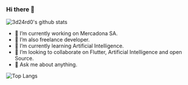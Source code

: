 ### Hi there 👋

![3d24rd0's github stats](https://github-readme-stats.vercel.app/api?username=fgadea&show_icons=true&theme=highcontrast&count_private=true&include_all_commits=true&hide_border=true)

<!--**fgadea/fgadea** is a ✨ _special_ ✨ repository because its `README.md` (this file) appears on your GitHub profile.

Here are some ideas to get you started:-->

- 🔭 I’m currently working on Mercadona SA.
- 🔭 I’m also freelance developer.
- 🌱 I’m currently learning Artificial Intelligence.
- 👯 I’m looking to collaborate on Flutter, Artificial Intelligence and open Source.
- 💬 Ask me about anything.
<!--
- 📫 How to reach me: ...
- 😄 Pronouns: ...
- ⚡ Fun fact: ...
-->

![Top Langs](https://github-readme-stats.vercel.app/api/top-langs/?username=fgadea&show_icons=true&theme=highcontrast&count_private=true&include_all_commits=true)

